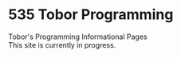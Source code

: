 # 535 Tobor Programming
Tobor's Programming Informational Pages
<br>
This site is currently in progress.
